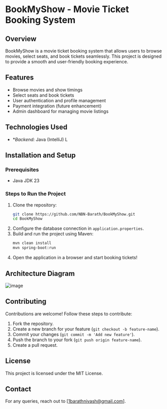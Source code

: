 # BookMyShow - Movie Ticket Booking System

## Overview
BookMyShow is a movie ticket booking system that allows users to browse movies, select seats, and book tickets seamlessly. This project is designed to provide a smooth and user-friendly booking experience.

## Features
- Browse movies and show timings
- Select seats and book tickets
- User authentication and profile management
- Payment integration (future enhancement)
- Admin dashboard for managing movie listings

## Technologies Used

- **Backend:* Java (IntelliJ)
L

## Installation and Setup
### Prerequisites
- Java JDK 23

### Steps to Run the Project
1. Clone the repository:
   ```sh
   git clone https://github.com/NBN-Barath/BookMyShow.git
   cd BookMyShow
   ```
2. Configure the database connection in `application.properties`.
3. Build and run the project using Maven:
   ```sh
   mvn clean install
   mvn spring-boot:run
   ```
4. Open the application in a browser and start booking tickets!



## Architecture Diagram
![image](![image](https://github.com/user-attachments/assets/4f277e6e-bee2-40a4-9e69-7230a068d065)
)

## Contributing
Contributions are welcome! Follow these steps to contribute:
1. Fork the repository.
2. Create a new branch for your feature (`git checkout -b feature-name`).
3. Commit your changes (`git commit -m 'Add new feature'`).
4. Push the branch to your fork (`git push origin feature-name`).
5. Create a pull request.

## License
This project is licensed under the MIT License.

## Contact
For any queries, reach out to [1barathnivash@gmail.com].

